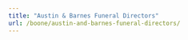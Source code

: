```yaml
---
title: "Austin & Barnes Funeral Directors"
url: /boone/austin-and-barnes-funeral-directors/
---
```

